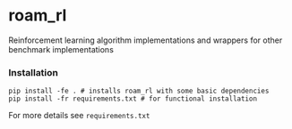 # roam_rl
Reinforcement learning algorithm implementations and wrappers for other benchmark implementations 

### Installation 

```console 
pip install -fe . # installs roam_rl with some basic dependencies
pip install -fr requirements.txt # for functional installation
```

For more details see `requirements.txt`
